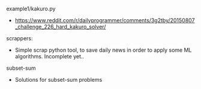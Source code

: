 example1/kakuro.py
 
- https://www.reddit.com/r/dailyprogrammer/comments/3g2tby/20150807_challenge_226_hard_kakuro_solver/


scrappers:
- Simple scrap python tool, to save daily news in order to apply some ML algorithms. Incomplete yet..

subset-sum
 - Solutions for subset-sum problems
